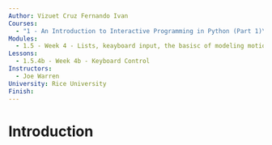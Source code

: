 ```yaml
---
Author: Vizuet Cruz Fernando Ivan
Courses:
  - "1 - An Introduction to Interactive Programming in Python (Part 1)\r"
Modules:
  - 1.5 - Week 4 - Lists, keayboard input, the basisc of modeling motion
Lessons:
  - 1.5.4b - Week 4b - Keyboard Control
Instructors:
  - Joe Warren
University: Rice University
Finish:
---
```

# Introduction

